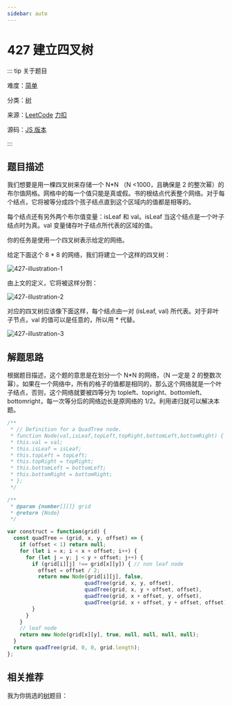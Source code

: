 ```yaml
---
sidebar: auto
---
```


# 427 建立四叉树

::: tip 关于题目

难度：[简单](/solution/easy/)

分类：[树](/art/tree.html)

来源：[LeetCode](https://leetcode.com/problems/construct-quad-tree/)  [力扣](https://leetcode-cn.com/problems/construct-quad-tree/)

源码：[JS 版本](https://github.com/swpuLeo/cattle/blob/master/src/easy/ConstructQuadTree.js)

:::



## 题目描述

我们想要是用一棵四叉树来存储一个 N*N （N <1000，且确保是 2 的整次幂）的布尔值网格。网格中的每一个值只能是真或假。书的根结点代表整个网络。对于每个结点，它将被等分成四个孩子结点直到这个区域内的值都是相等的。

每个结点还有另外两个布尔值变量：isLeaf 和 val。isLeaf 当这个结点是一个叶子结点时为真。val 变量储存叶子结点所代表的区域的值。

你的任务是使用一个四叉树表示给定的网络。

给定下面这个 8 * 8 的网络，我们将建立一个这样的四叉树：

![427-illustration-1](https://w3fun-1253290453.cos.ap-chengdu.myqcloud.com/cattle/427-illustration-1.png)

由上文的定义，它将被这样分割：

![427-illustration-2](https://w3fun-1253290453.cos.ap-chengdu.myqcloud.com/cattle/427-illustration-2.png)

对应的四叉树应该像下面这样，每个结点由一对 (isLeaf, val) 所代表。对于非叶子节点，val 的值可以是任意的，所以用 * 代替。

![427-illustration-3](https://w3fun-1253290453.cos.ap-chengdu.myqcloud.com/cattle/427-illustration-3.png)




## 解题思路

根据题目描述，这个题的意思是在划分一个 N*N 的网络，（N 一定是 2 的整数次幂）。如果在一个网络中，所有的格子的值都是相同的，那么这个网络就是一个叶子结点，否则，这个网络就要被四等分为 topleft、topright、bottomleft、bottomright，每一次等分后的网络边长是原网络的 1/2。利用递归就可以解决本题。

```js
/**
 * // Definition for a QuadTree node.
 * function Node(val,isLeaf,topLeft,topRight,bottomLeft,bottomRight) {
 * this.val = val;
 * this.isLeaf = isLeaf;
 * this.topLeft = topLeft;
 * this.topRight = topRight;
 * this.bottomLeft = bottomLeft;
 * this.bottomRight = bottomRight;
 * };
 */

/**
 * @param {number[][]} grid
 * @return {Node}
 */

var construct = function(grid) {
  const quadTree = (grid, x, y, offset) => {
    if (offset < 1) return null;
    for (let i = x; i < x + offset; i++) {
      for (let j = y; j < y + offset; j++) {
        if (grid[i][j] !== grid[x][y]) { // non leaf node
          offset = offset / 2;
          return new Node(grid[i][j], false,
                         quadTree(grid, x, y, offset),
                         quadTree(grid, x, y + offset, offset),
                         quadTree(grid, x + offset, y, offset),
                         quadTree(grid, x + offset, y + offset, offset));
        }
      }
    }
    // leaf node
    return new Node(grid[x][y], true, null, null, null, null);
  }
  return quadTree(grid, 0, 0, grid.length);
};
```


## 相关推荐

我为你挑选的[树](/art/tree.html)题目：

